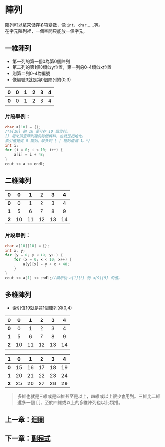 # 陣列

陣列可以拿來儲存多項變數，像 `int`、`char`……等。  
在字元陣列裡，一個空間只能放一個字元。

## 一維陣列

- 第一列的第一個0為第0個陣列
- 第二列的第1個0類似y位置，第一列的0-4類似x位置
- 則第二列0-4為編號
- 像編號3就是第0個陣列的(0,3)

|0|0|1|2|3|4|
|:----:|:----:|:----:|:----:|:----:|:----:|
|**0**|0|1|2|3|4|

### 片段舉例：

```cpp
char a[10] = {};
/*a[10] 的 10 是可存 10 個資料。
{} 用來清空陣列裡的每個資料，也就是初始化。
索引值是從 0 開始，最多到 [ ] 裡的值減 1。*/
int i;
for (i = 0; i < 10; i++) {
    a[i] = i + 48;
}
cout << a << endl;
```

## 二維陣列

|0|0|1|2|3|4|
|:----:|:----:|:----:|:----:|:----:|:----:|
|**0**|0|1|2|3|4|
|**1**|5|6|7|8|9|
|**2**|10|11|12|13|14|

### 片段舉例：

```cpp
char a[10][10] = {};
int x, y;
for (y = 0; y < 10; y++) {
    for (x = 0; x < 10; x++) {
        a[y][x] = y + x + 48;
    }
}
cout << a[1] << endl;//顯示從 a[1][0] 到 a[9][9] 的值。
```

## 多維陣列

- 索引值19就是第1個陣列的(0,4)

|0|0|1|2|3|4|
|:----:|:----:|:----:|:----:|:----:|:----:|
|**0**|0|1|2|3|4|
|**1**|5|6|7|8|9|
|**2**|10|11|12|13|14|

|1|0|1|2|3|4|
|:----:|:----:|:----:|:----:|:----:|:----:|
|**0**|15|16|17|18|19|
|**1**|20|21|22|23|24|
|**2**|25|26|27|28|29|

> 多維也就是三維或是四維甚至是以上，四維或以上很少會用到。三維比二維還多一個 [ ]。至於四維或以上的多維陣列也以此類推。

## 上一章：[迴圈](https://github.com/xixa3333/C-Plus-Plus-Textbook/blob/main/%E8%BF%B4%E5%9C%88.md)
## 下一章：[副程式](https://github.com/xixa3333/C-Plus-Plus-Textbook/blob/main/%E5%89%AF%E7%A8%8B%E5%BC%8F.md)
